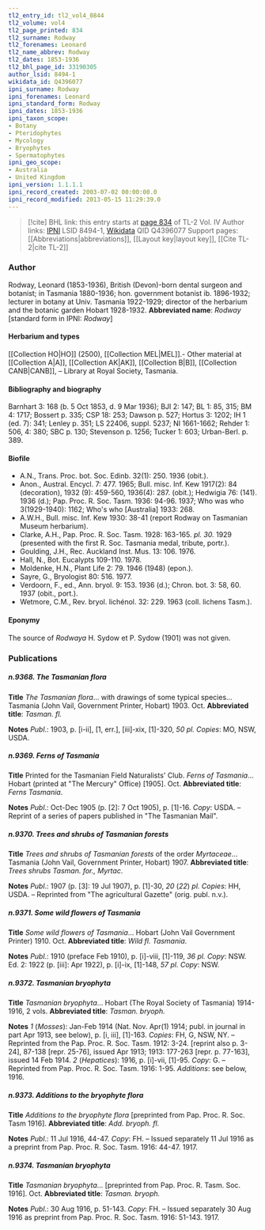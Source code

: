 ```yaml
---
tl2_entry_id: tl2_vol4_0844
tl2_volume: vol4
tl2_page_printed: 834
tl2_surname: Rodway
tl2_forenames: Leonard
tl2_name_abbrev: Rodway
tl2_dates: 1853-1936
tl2_bhl_page_id: 33190305
author_lsid: 8494-1
wikidata_id: Q4396077
ipni_surname: Rodway
ipni_forenames: Leonard
ipni_standard_form: Rodway
ipni_dates: 1853-1936
ipni_taxon_scope: 
- Botany
- Pteridophytes
- Mycology
- Bryophytes
- Spermatophytes
ipni_geo_scope: 
- Australia
- United Kingdom
ipni_version: 1.1.1.1
ipni_record_created: 2003-07-02 00:00:00.0
ipni_record_modified: 2013-05-15 11:29:39.0
---
```


> [!cite] BHL link: this entry starts at [page 834](https://www.biodiversitylibrary.org/page/33190305) of TL-2 Vol. IV
> Author links: [IPNI](https://www.ipni.org/a/8494-1) LSID 8494-1, [Wikidata](https://www.wikidata.org/wiki/Q4396077) QID Q4396077
> Support pages: [[Abbreviations|abbreviations]], [[Layout key|layout key]], [[Cite TL-2|cite TL-2]]

### Author

Rodway, Leonard (1853-1936), British (Devon)-born dental surgeon and botanist; in Tasmania 1880-1936; hon. government botanist ib. 1896-1932; lecturer in botany at Univ. Tasmania 1922-1929; director of the herbarium and the botanic garden Hobart 1928-1932. 
**Abbreviated name**: *Rodway* \[standard form in IPNI: *Rodway*\]

#### Herbarium and types

[[Collection HO|HO]] (2500), [[Collection MEL|MEL]].- Other material at [[Collection A|A]], [[Collection AK|AK]], [[Collection B|B]], [[Collection CANB|CANB]], – Library at Royal Society, Tasmania.

#### Bibliography and biography

Barnhart 3: 168 (b. 5 Oct 1853, d. 9 Mar 1936); BJI 2: 147; BL 1: 85, 315; BM 4: 1717; Bossert p. 335; CSP 18: 253; Dawson p. 527; Hortus 3: 1202; IH 1 (ed. 7): 341; Lenley p. 351; LS 22406, suppl. 5237; NI 1661-1662; Rehder 1: 506, 4: 380; SBC p. 130; Stevenson p. 1256; Tucker 1: 603; Urban-Berl. p. 389.

#### Biofile

- A.N., Trans. Proc. bot. Soc. Edinb. 32(1): 250. 1936 (obit.).
- Anon., Austral. Encycl. 7: 477. 1965; Bull. misc. Inf. Kew 1917(2): 84 (decoration), 1932 (9): 459-560, 1936(4): 287. (obit.); Hedwigia 76: (141). 1936 (d.); Pap. Proc. R. Soc. Tasm. 1936: 94-96. 1937; Who was who 3(1929-1940): 1162; Who's who \[Australia\] 1933: 268.
- A.W.H., Bull. misc. Inf. Kew 1930: 38-41 (report Rodway on Tasmanian Museum herbarium).
- Clarke, A.H., Pap. Proc. R. Soc. Tasm. 1928: 163-165. *pl. 30.* 1929 (presented with the first R. Soc. Tasmania medal, tribute, portr.).
- Goulding, J.H., Rec. Auckland Inst. Mus. 13: 106. 1976.
- Hall, N., Bot. Eucalypts 109-110. 1978.
- Moldenke, H.N., Plant Life 2: 79. 1946 (1948) (epon.).
- Sayre, G., Bryologist 80: 516. 1977.
- Verdoorn, F., ed., Ann. bryol. 9: 153. 1936 (d.); Chron. bot. 3: 58, 60. 1937 (obit., port.).
- Wetmore, C.M., Rev. bryol. lichénol. 32: 229. 1963 (coll. lichens Tasm.).

#### Eponymy

The source of *Rodwaya* H. Sydow et P. Sydow (1901) was not given.

### Publications

##### n.9368. The Tasmanian flora

**Title**
*The Tasmanian flora*... with drawings of some typical species... Tasmania (John Vail, Government Printer, Hobart) 1903. Oct.
**Abbreviated title**: *Tasman. fl.*

**Notes**
*Publ*.: 1903, p. \[i-ii\], \[1, err.\], \[iii\]-xix, \[1\]-320, *50 pl. Copies*: MO, NSW, USDA.

##### n.9369. Ferns of Tasmania

**Title**
Printed for the Tasmanian Field Naturalists' Club. *Ferns of Tasmania*... Hobart (printed at "The Mercury" Office) \[1905\]. Oct.
**Abbreviated title**: *Ferns Tasmania*.

**Notes**
*Publ*.: Oct-Dec 1905 (p. \[2\]: 7 Oct 1905), p. \[1\]-16. *Copy*: USDA. – Reprint of a series of papers published in "The Tasmanian Mail".

##### n.9370. Trees and shrubs of Tasmanian forests

**Title**
*Trees and shrubs of Tasmanian forests* of the order *Myrtaceae*... Tasmania (John Vail, Government Printer, Hobart) 1907.
**Abbreviated title**: *Trees shrubs Tasman. for., Myrtac*.

**Notes**
*Publ*.: 1907 (p. \[3\]: 19 Jul 1907), p. \[1\]-30, *20* (*22*) *pl. Copies*: HH, USDA. – Reprinted from "The agricultural Gazette" (orig. publ. n.v.).

##### n.9371. Some wild flowers of Tasmania

**Title**
*Some wild flowers of Tasmania*... Hobart (John Vail Government Printer) 1910. Oct.
**Abbreviated title**: *Wild fl. Tasmania*.

**Notes**
*Publ*.: 1910 (preface Feb 1910), p. \[i\]-viii, \[1\]-119, *36 pl. Copy*: NSW.
Ed. 2: 1922 (p. \[iii\]: Apr 1922), p. \[i\]-ix, \[1\]-148, *57 pl. Copy*: NSW.

##### n.9372. Tasmanian bryophyta

**Title**
*Tasmanian bryophyta*... Hobart (The Royal Society of Tasmania) 1914-1916, 2 vols.
**Abbreviated title**: *Tasman. bryoph.*

**Notes**
*1* (*Mosses*): Jan-Feb 1914 (Nat. Nov. Apr(1) 1914; publ. in journal in part Apr 1913, see below), p. \[i, iii\], \[1\]-163. *Copies*: FH, G, NSW, NY. – Reprinted from the Pap. Proc. R. Soc. Tasm. 1912: 3-24. \[reprint also p. 3-24\], 87-138 \[repr. 25-76\], issued Apr 1913; 1913: 177-263 \[repr. p. 77-163\], issued 14 Feb 1914.
*2* (*Hepatices*): 1916, p. \[i\]-vii, \[1\]-95. *Copy*: G. – Reprinted from Pap. Proc. R. Soc. Tasm. 1916: 1-95.
*Additions*: see below, 1916.

##### n.9373. Additions to the bryophyte flora

**Title**
*Additions to the bryophyte flora* \[preprinted from Pap. Proc. R. Soc. Tasm 1916\].
**Abbreviated title**: *Add. bryoph. fl.*

**Notes**
*Publ*.: 11 Jul 1916, 44-47. *Copy*: FH. – Issued separately 11 Jul 1916 as a preprint from Pap. Proc. R. Soc. Tasm. 1916: 44-47. 1917.

##### n.9374. Tasmanian bryophyta

**Title**
*Tasmanian bryophyta*... \[preprinted from Pap. Proc. R. Tasm. Soc. 1916\]. Oct.
**Abbreviated title**: *Tasman. bryoph.*

**Notes**
*Publ*.: 30 Aug 1916, p. 51-143. *Copy*: FH. – Issued separately 30 Aug 1916 as preprint from Pap. Proc. R. Soc. Tasm. 1916: 51-143. 1917.

